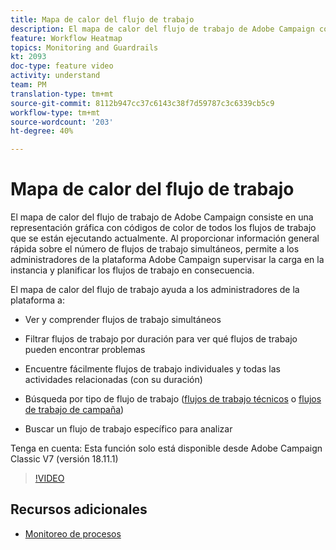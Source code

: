 ```yaml
---
title: Mapa de calor del flujo de trabajo
description: El mapa de calor del flujo de trabajo de Adobe Campaign consiste en una representación gráfica con códigos de color de todos los flujos de trabajo que se están ejecutando actualmente.  Al proporcionar información general rápida sobre el número de flujos de trabajo simultáneos, permite a los administradores de la plataforma Adobe Campaign supervisar la carga en la instancia y planificar los flujos de trabajo en consecuencia.
feature: Workflow Heatmap
topics: Monitoring and Guardrails
kt: 2093
doc-type: feature video
activity: understand
team: PM
translation-type: tm+mt
source-git-commit: 8112b947cc37c6143c38f7d59787c3c6339cb5c9
workflow-type: tm+mt
source-wordcount: '203'
ht-degree: 40%

---
```



# Mapa de calor del flujo de trabajo

El mapa de calor del flujo de trabajo de Adobe Campaign consiste en una representación gráfica con códigos de color de todos los flujos de trabajo que se están ejecutando actualmente.  Al proporcionar información general rápida sobre el número de flujos de trabajo simultáneos, permite a los administradores de la plataforma Adobe Campaign supervisar la carga en la instancia y planificar los flujos de trabajo en consecuencia.

El mapa de calor del flujo de trabajo ayuda a los administradores de la plataforma a:

* Ver y comprender flujos de trabajo simultáneos
* Filtrar flujos de trabajo por duración para ver qué flujos de trabajo pueden encontrar problemas
* Encuentre fácilmente flujos de trabajo individuales y todas las actividades relacionadas (con su duración)

* Búsqueda por tipo de flujo de trabajo ([flujos de trabajo técnicos](https://docs.adobe.com/content/help/en/campaign-classic/using/automating-with-workflows/general-operation/building-a-workflow.html#technical-workflows) o [flujos de trabajo de campaña](https://docs.adobe.com/content/help/en/campaign-classic/using/automating-with-workflows/general-operation/building-a-workflow.html#campaign-workflows))

* Buscar un flujo de trabajo específico para analizar

Tenga en cuenta: Esta función solo está disponible desde Adobe Campaign Classic V7 (versión 18.11.1)

>[!VIDEO](https://video.tv.adobe.com/v/25558?quality=12)

## Recursos adicionales

* [Monitoreo de procesos](https://docs.adobe.com/content/help/en/campaign-classic/using/monitoring-campaign-classic/production-procedures/monitoring-processes.html#Workflow_monitoring)
